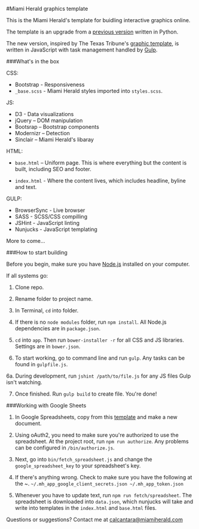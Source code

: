 #Miami Herald graphics template

This is the Miami Herald's template for buidling interactive graphics online.

The template is an upgrade from a [previous version](https://github.com/chrisalcantara/herald-app-template) written in Python.

The new version, inspired by The Texas Tribune's [graphic template](https://github.com/texastribune/newsapps-graphic-kit), is written in JavaScript with task management handled by [Gulp](http://gulpjs.com/).

###What's in the box

CSS:

+ Bootstrap - Responsiveness
+ `_base.scss` - Miami Herald styles imported into `styles.scss`.

JS:

+ D3 - Data visualizations
+ jQuery – DOM manipulation
+ Bootsrap – Bootstrap components
+ Modernizr – Detection
+ Sinclair – Miami Herald's libaray
	

HTML:

+ `base.html` – Uniform page. This is where everything but the content is built, including SEO and footer.

+ `index.html` - Where the content lives, which includes headline, byline and text.


GULP:

+ BrowserSync - Live browser
+ SASS - SCSS/CSS compilling
+ JSHint - JavaScript linting
+ Nunjucks - JavaScript templating

More to come...

###How to start building

Before you begin, make sure you have [Node.js](https://nodejs.org/) installed on your computer.

If all systems go:

1. Clone repo.

2. Rename folder to project name.

3. In Terminal, `cd` into folder.

4. If there is no `node modules` folder, run `npm install`. All Node.js dependencies are in `package.json`.

5. `cd` into `app`. Then run `bower-installer -r` for all CSS and JS libraries. Settings are in `bower.json`.

6. To start working, go to command line and run `gulp`. Any tasks can be found in `gulpfile.js`.

6a. During development, run `jshint /path/to/file.js` for any JS files Gulp isn't watching.

7. Once finished. Run `gulp build` to create file. You're done!

###Working with Google Sheets

1. In Google Spreadsheets, copy from this [template](https://docs.google.com/spreadsheets/d/1EB0Xq0mt_MkszaBHeSpIWGdlSnt0errmxo7pQqTdvCw/edit#gid=0) and make a new document.

2. Using oAuth2, you need to make sure you're authorized to use the spreadsheet. At the project root, run `npm run authorize`. Any problems can be configured in `/bin/authorize.js`.

3. Next, go into `bin/fetch_spreadsheet.js` and change the `google_spreadsheet_key` to your spreadsheet's key.

4. If there's anything wrong. Check to make sure you have the following at the ~. `~/.mh_app_google_client_secrets.json
~/.mh_app_token.json`

5. Whenever you have to update text, run `npm run fetch/spreadsheet`. The spreadsheet is downloaded into `data.json`, which nunjucks will take and write into templates in the `index.html` and `base.html` files.

Questions or suggestions? Contact me at [calcantara@miamiherald.com](mailto:calcantara@miamiherald.com)